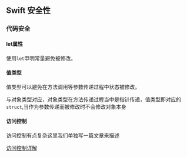 ## Swift 安全性

### 代码安全

#### let属性

 使用`let`申明常量避免被修改。

#### 值类型

值类型可以避免在方法调用等参数传递过程中状态被修改。

与对象类型对应，对象类型在方法传递过程当中是指针传递，值类型即对应的`struct`,当作为参数传递而被修改时不会修改对象本身

#### 访问控制

访问控制有点复杂这里我们单独写一篇文章来描述

[访问控制详解](https://github.com/LeeWongSnail/AdvancedSwift/blob/main/Swift-%E8%AE%BF%E9%97%AE%E6%8E%A7%E5%88%B6.md)

	


